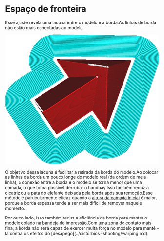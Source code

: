 Espaço de fronteira
====
Esse ajuste revela uma lacuna entre o modelo e a borda.As linhas de borda não estão mais conectadas ao modelo.

![A borda mantém uma certa distância do modelo](../../../articles/images/brim_gap.png)

O objetivo dessa lacuna é facilitar a retirada da borda do modelo.Ao colocar as linhas da borda um pouco longe do modelo real (da ordem de meia linha), a conexão entre a borda e o modelo se torna menor que uma camada, o que torna possível derrubar o handbay.Isso também reduz a cicatriz ou a pata do elefante deixada pela borda após sua remoção.Esse método é particularmente eficaz quando a [altura da camada inicial](../Resolução/Layer_Height_0.md) é maior, porque a borda espessa tende a ser mais difícil de remover naquele momento.

Por outro lado, isso também reduz a eficiência da borda para manter o modelo colado na bandeja de impressão.Com uma zona de contato mais fina, a borda não será capaz de exercer muita força no modelo para mantê -la contra os efeitos do [desapego](../distúrbios -shooting/warping.md).